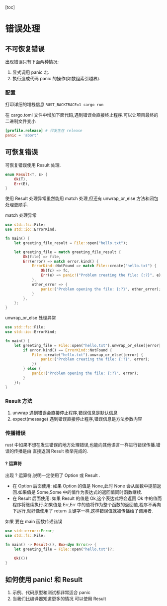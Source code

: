[toc]

# 错误处理

## 不可恢复错误

出现错误只有下面两种情况:
1. 显式调用 panic 宏.
2. 执行造成代码 panic 的操作(如数组索引越界).

### 配置

打印详细的堆栈信息 `RUST_BACKTRACE=1 cargo run`

在 cargo.toml 文件中增加下面代码,遇到错误会直接终止程序.可以让项目最终的二进制文件变小
```toml
[profile.release] # 只发生在 release
panic = 'abort'
```

## 可恢复错误

可恢复错误使用 Result 处理.

```rust
enum Result<T, E> {
    Ok(T),
    Err(E),
}
```

使用 Result 处理异常虽然能用 match 处理,但还有 unwrap_or_else 方法和闭包 处理更顺手.

match 处理异常

```rust
use std::fs::File;
use std::io::ErrorKind;

fn main() {
    let greeting_file_result = File::open("hello.txt");

    let greeting_file = match greeting_file_result {
        Ok(file) => file,
        Err(error) => match error.kind() {
            ErrorKind::NotFound => match File::create("hello.txt") {
                Ok(fc) => fc,
                Err(e) => panic!("Problem creating the file: {:?}", e),
            },
            other_error => {
                panic!("Problem opening the file: {:?}", other_error);
            }
        },
    };
}
```

unwrap_or_else 处理异常

```rust
use std::fs::File;
use std::io::ErrorKind;

fn main() {
    let greeting_file = File::open("hello.txt").unwrap_or_else(|error| {
        if error.kind() == ErrorKind::NotFound {
            File::create("hello.txt").unwrap_or_else(|error| {
                panic!("Problem creating the file: {:?}", error);
            })
        } else {
            panic!("Problem opening the file: {:?}", error);
        }
    });
}
```

### Result 方法

1. unwrap 
   遇到错误会直接停止程序,错误信息是默认信息
2. expect(message)
   遇到错误直接停止程序,错误信息是方法参数内容

### 传播错误

rust 中如果不想在发生错误的地方处理错误,也能向其他语言一样进行错误传播.错误的传播是由 直接返回 Result 枚举完成的.

#### ? 运算符

出现 ? 运算符,说明一定使用了 Option 或 Result .

- 在 Option 后面使用: 如果 Option 的值是 None,此时 None 会从函数中提前返回.如果值是 Some,Some 中的值作为表达式的返回值同时函数继续.
- 在 Result 后面使用: 如果 Result 的值是 Ok,这个表达式将会返回 Ok 中的值而程序将继续执行.如果值是 Err,Err 中的值将作为整个函数的返回值,程序不再向下运行,就好像使用了 return 关键字一样,这样错误值就被传播给了调用者.

如果 要在 main 函数传递错误

```rust
use std::error::Error;
use std::fs::File;

fn main() -> Result<(), Box<dyn Error>> {
    let greeting_file = File::open("hello.txt")?;

    Ok(())
}
```

## 如何使用 panic! 和 Result

1. 示例、代码原型和测试都非常适合 panic
2. 当我们比编译器知道更多的情况 可以使用 Result
